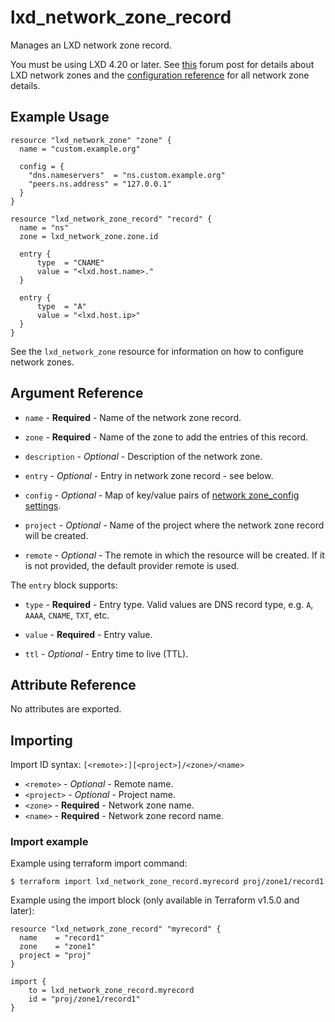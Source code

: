 # lxd_network_zone_record

Manages an LXD network zone record.

You must be using LXD 4.20 or later. See
[this](https://discuss.linuxcontainers.org/t/lxd-built-in-dns-server/12033)
forum post for details about LXD network zones and the
[configuration reference](https://documentation.ubuntu.com/lxd/en/latest/howto/network_zones/)
for all network zone details.

## Example Usage

```hcl
resource "lxd_network_zone" "zone" {
  name = "custom.example.org"

  config = {
    "dns.nameservers"  = "ns.custom.example.org"
    "peers.ns.address" = "127.0.0.1"
  }
}

resource "lxd_network_zone_record" "record" {
  name = "ns"
  zone = lxd_network_zone.zone.id

  entry {
      type  = "CNAME"
      value = "<lxd.host.name>."
  }

  entry {
      type  = "A"
      value = "<lxd.host.ip>"
  }
}
```

See the `lxd_network_zone` resource for information on how to configure network zones.

## Argument Reference

* `name` - **Required** - Name of the network zone record.

* `zone` - **Required** - Name of the zone to add the entries of this record.

* `description` - *Optional* - Description of the network zone.

* `entry` - *Optional* - Entry in network zone record - see below.

* `config` - *Optional* - Map of key/value pairs of
	[network zone_config settings](https://documentation.ubuntu.com/lxd/en/latest/howto/network_zones/#configuration-options).

* `project` - *Optional* - Name of the project where the network zone record will be created.

* `remote` - *Optional* - The remote in which the resource will be created. If
	it is not provided, the default provider remote is used.

The `entry` block supports:

* `type` - **Required** - Entry type. Valid values are DNS record type, e.g. `A`, `AAAA`, `CNAME`, `TXT`, etc.

* `value` - **Required** - Entry value.

* `ttl` - *Optional* - Entry time to live (TTL).

## Attribute Reference

No attributes are exported.

## Importing

Import ID syntax: `[<remote>:][<project>]/<zone>/<name>`

* `<remote>` - *Optional* - Remote name.
* `<project>` - *Optional* - Project name.
* `<zone>` - **Required** - Network zone name.
* `<name>` - **Required** - Network zone record name.

### Import example

Example using terraform import command:

```shell
$ terraform import lxd_network_zone_record.myrecord proj/zone1/record1
```

Example using the import block (only available in Terraform v1.5.0 and later):

```hcl
resource "lxd_network_zone_record" "myrecord" {
  name    = "record1"
  zone    = "zone1"
  project = "proj"
}

import {
    to = lxd_network_zone_record.myrecord
    id = "proj/zone1/record1"
}
```
